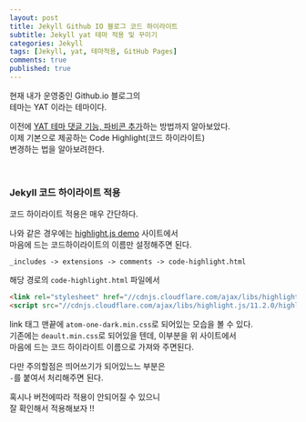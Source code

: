 ```yaml
---
layout: post
title: Jekyll Github IO 블로그 코드 하이라이트
subtitle: Jekyll yat 테마 적용 및 꾸미기
categories: Jekyll
tags: [Jekyll, yat, 테마적용, GitHub Pages]
comments: true
published: true 
---
```


현재 내가 운영중인 Github.io 블로그의  
테마는 YAT 이라는 테마이다.

이전에 [YAT 테마 댓글 기능, 파비콘 추가]하는 방법까지 알아보았다.  
이제 기본으로 제공하는 Code Highlight(코드 하이라이트)   
변경하는 법을 알아보려한다.

<br/>

### Jekyll 코드 하이라이트 적용

코드 하이라이트 적용은 매우 간단하다.  


나와 같은 경우에는 [highlight.js demo] 사이트에서   
마음에 드는 코드하이라이트의 이름만 설정해주면 된다.  


```text
_includes -> extensions -> comments -> code-highlight.html
```
해당 경로의 `code-highlight.html` 파일에서   

```html
<link rel="stylesheet" href="//cdnjs.cloudflare.com/ajax/libs/highlight.js/11.2.0/styles/atom-one-dark.min.css">
<script src="//cdnjs.cloudflare.com/ajax/libs/highlight.js/11.2.0/highlight.min.js"></script>
```
link 태그 맨끝에 `atom-one-dark.min.css`로 되어있는 모습을 볼 수 있다.   
기존에는 `deault.min.css`로 되어있을 텐데, 이부분을 위 사이트에서  
마음에 드는 코드 하이라이트 이름으로 가져와 주면된다.  

다만 주의할점은 띄어쓰기가 되어있느느 부분은  
`-`를 붙여서 처리해주면 된다.  

혹시나 버전에따라 적용이 안되어질 수 있으니  
잘 확인해서 적용해보자 !!

[YAT 테마 댓글 기능, 파비콘 추가]: https://mycatlikeschuru.github.io/jekyll/2022/10/22/it-jekyll-comment&favicon.html
[highlight.js demo]: https://highlightjs.org/static/demo/